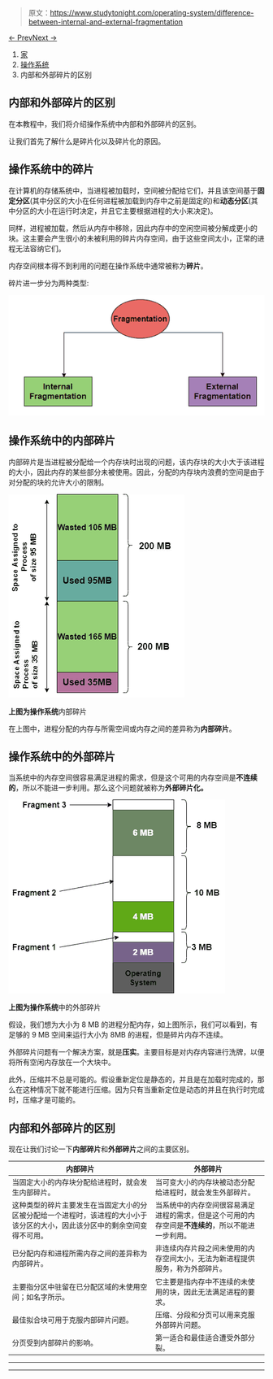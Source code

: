 > 原文：<https://www.studytonight.com/operating-system/difference-between-internal-and-external-fragmentation>

[← Prev](/operating-system/difference-between-paging-and-swapping "Paging Vs Swapping")[Next →](/operating-system/virtual-memory-in-operating-systems "Virtual Memory in OS")

<nav aria-label="breadcrumb">

1.  [家](/)
2.  [操作系统](/operating-system)
3.  内部和外部碎片的区别

</nav>

<article>

# 内部和外部碎片的区别

在本教程中，我们将介绍操作系统中内部和外部碎片的区别。

让我们首先了解什么是碎片化以及碎片化的原因。

## 操作系统中的碎片

在计算机的存储系统中，当进程被加载时，空间被分配给它们，并且该空间基于**固定分区**(其中分区的大小在任何进程被加载到内存中之前是固定的)和**动态分区**(其中分区的大小在运行时决定，并且它主要根据进程的大小来决定)。

同样，进程被加载，然后从内存中移除，因此内存中的空闲空间被分解成更小的块。这主要会产生很小的未被利用的碎片内存空间，由于这些空间太小，正常的进程无法容纳它们。

内存空间根本得不到利用的问题在操作系统中通常被称为**碎片**。

碎片进一步分为两种类型:

![](img/d8b10bf063405b1f368ced6c23c3b9dd.png)

## 操作系统中的内部碎片

内部碎片是当进程被分配给一个内存块时出现的问题，该内存块的大小大于该进程的大小，因此内存的某些部分未被使用。因此，分配的内存块内浪费的空间是由于对分配的块的允许大小的限制。

![](img/01ee0c803606d440f8bfc96bc20b6b99.png)

**上图为操作系统**内部碎片

在上图中，进程分配的内存与所需空间或内存之间的差异称为**内部碎片**。

## 操作系统中的外部碎片

当系统中的内存空间很容易满足进程的需求，但是这个可用的内存空间是**不连续的**，所以不能进一步利用。那么这个问题就被称为**外部碎片化。**

**![](img/34c48a543a25b2f2be88d8f5b378b8aa.png)**

**上图为操作系统**中的外部碎片

假设，我们想为大小为 8 MB 的进程分配内存，如上图所示，我们可以看到，有足够的 9 MB 空间来运行大小为 8MB 的进程，但是碎片内存不连续。

外部碎片问题有一个解决方案，就是**压实**。主要目标是对内存内容进行洗牌，以便将所有空闲内存放在一个大块中。

此外，压缩并不总是可能的。假设重新定位是静态的，并且是在加载时完成的，那么在这种情况下就不能进行压缩。因为只有当重新定位是动态的并且在执行时完成时，压缩才是可能的。

## **内部**和**外部碎片**的区别

现在让我们讨论一下**内部碎片**和**外部碎片**之间的主要区别。

| 内部碎片 | 外部碎片 |
| --- | --- |
| 当固定大小的内存块分配给进程时，就会发生内部碎片。 | 当可变大小的内存块被动态分配给进程时，就会发生外部碎片。 |
| 这种类型的碎片主要发生在当固定大小的分区被分配给一个进程时，该进程的大小小于该分区的大小，因此该分区中的剩余空间变得不可用。 | 当系统中的内存空间很容易满足进程的需求，但是这个可用的内存空间是**不连续的**，所以不能进一步利用。 |
| 已分配内存和进程所需内存之间的差异称为内部碎片。 | 非连续内存片段之间未使用的内存空间太小，无法为新进程提供服务，称为外部碎片。 |
| 主要指分区中驻留在已分配区域的未使用空间；如名字所示。 | 它主要是指内存中不连续的未使用的块，因此无法满足进程的要求。 |
| 最佳拟合块可用于克服内部碎片问题。 | 压缩、分段和分页可以用来克服外部碎片问题。 |
| 分页受到内部碎片的影响。 | 第一适合和最佳适合遭受外部分裂。 |

</article>

* * *

* * *